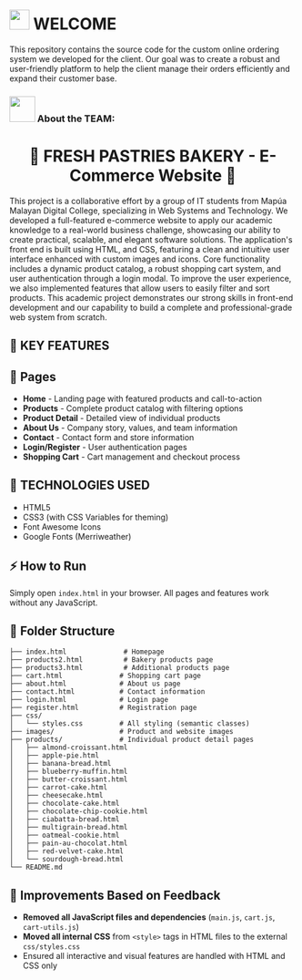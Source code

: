 # <img src="https://github.com/TheDudeThatCode/TheDudeThatCode/blob/master/Assets/Hi.gif" width="35" /> WELCOME

This repository contains the source code for the custom online ordering system we developed for the client. Our goal was to create a robust and user-friendly platform to help the client manage their orders efficiently and expand their customer base.

### <img src="https://github.com/TheDudeThatCode/TheDudeThatCode/blob/master/Assets/Developer.gif" width="45" /> About the TEAM:
<h1 align="center"> 🥐 FRESH PASTRIES BAKERY -  E-Commerce Website 🍰 </h1>

This project is a collaborative effort by a group of IT students from Mapúa Malayan Digital College, specializing in Web Systems and Technology. We developed a full-featured e-commerce website to apply our academic knowledge to a real-world business challenge, showcasing our ability to create practical, scalable, and elegant software solutions. The application's front end is built using HTML, and CSS, featuring a clean and intuitive user interface enhanced with custom images and icons. Core functionality includes a dynamic product catalog, a robust shopping cart system, and user authentication through a login modal. To improve the user experience, we also implemented features that allow users to easily filter and sort products. This academic project demonstrates our strong skills in front-end development and our capability to build a complete and professional-grade web system from scratch.

## 🔑 KEY FEATURES

## 📖 Pages
- **Home** - Landing page with featured products and call-to-action
- **Products** - Complete product catalog with filtering options
- **Product Detail** - Detailed view of individual products
- **About Us** - Company story, values, and team information
- **Contact** - Contact form and store information
- **Login/Register** - User authentication pages
- **Shopping Cart** - Cart management and checkout process

## 👾 TECHNOLOGIES USED
- HTML5
- CSS3 (with CSS Variables for theming)
- Font Awesome Icons
- Google Fonts (Merriweather)

## ⚡ How to Run

Simply open `index.html` in your browser. All pages and features work without any JavaScript.

## 📁 Folder Structure

```
├── index.html              # Homepage
├── products2.html          # Bakery products page
├── products3.html          # Additional products page
├── cart.html              # Shopping cart page
├── about.html             # About us page
├── contact.html           # Contact information
├── login.html             # Login page
├── register.html          # Registration page
├── css/
│   └── styles.css         # All styling (semantic classes)
├── images/                # Product and website images
├── products/              # Individual product detail pages
│   ├── almond-croissant.html
│   ├── apple-pie.html
│   ├── banana-bread.html
│   ├── blueberry-muffin.html
│   ├── butter-croissant.html
│   ├── carrot-cake.html
│   ├── cheesecake.html
│   ├── chocolate-cake.html
│   ├── chocolate-chip-cookie.html
│   ├── ciabatta-bread.html
│   ├── multigrain-bread.html
│   ├── oatmeal-cookie.html
│   ├── pain-au-chocolat.html
│   ├── red-velvet-cake.html
│   └── sourdough-bread.html
└── README.md
```

## 💬 Improvements Based on Feedback

- **Removed all JavaScript files and dependencies** (`main.js`, `cart.js`, `cart-utils.js`)
- **Moved all internal CSS** from `<style>` tags in HTML files to the external `css/styles.css`
- Ensured all interactive and visual features are handled with HTML and CSS only


